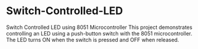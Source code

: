 # Switch-Controlled-LED
Switch Controlled LED using 8051 Microcontroller This project demonstrates controlling an LED using a push-button switch with the 8051 microcontroller. The LED turns ON when the switch is pressed and OFF when released.

